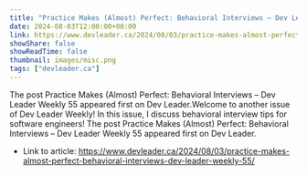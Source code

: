 ```yaml
---
title: "Practice Makes (Almost) Perfect: Behavioral Interviews – Dev Leader Weekly 55"
date: 2024-08-03T12:00:00+00:00
link: https://www.devleader.ca/2024/08/03/practice-makes-almost-perfect-behavioral-interviews-dev-leader-weekly-55/
showShare: false
showReadTime: false
thumbnail: images/misc.png
tags: ["devleader.ca"]
---
```

The post Practice Makes (Almost) Perfect: Behavioral Interviews – Dev Leader Weekly 55 appeared first on Dev Leader.Welcome to another issue of Dev Leader Weekly! In this issue, I discuss behavioral interview tips for software engineers!
The post Practice Makes (Almost) Perfect: Behavioral Interviews – Dev Leader Weekly 55 appeared first on Dev Leader.

- Link to article: https://www.devleader.ca/2024/08/03/practice-makes-almost-perfect-behavioral-interviews-dev-leader-weekly-55/